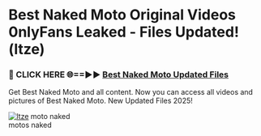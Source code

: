 # Best Naked Moto Original Videos 0nlyFans Leaked - Files Updated! (ltze)

<h3>🔴 CLICK HERE 🌐==►► <a href="https://tinyurl.com/yckcrads" rel="nofollow">Best Naked Moto Updated Files</a></h3>

Get Best Naked Moto and all content. Now you can access all videos and pictures of Best Naked Moto. New Updated Files 2025!

[![ltze](https://i.imgur.com/hpKpOFt.gif)](https://tinyurl.com/yckcrads)
moto naked<br>
motos naked